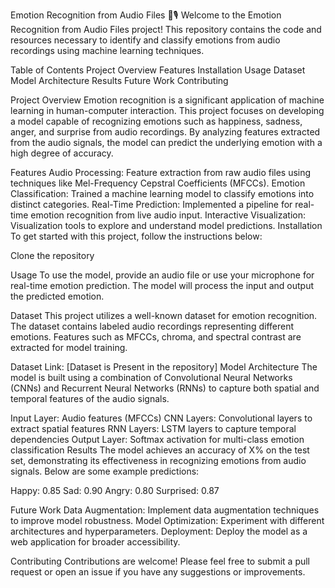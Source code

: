 Emotion Recognition from Audio Files 🎵🎙️
Welcome to the Emotion Recognition from Audio Files project! This repository contains the code and resources necessary to identify and classify emotions from audio recordings using machine learning techniques.

Table of Contents
Project Overview
Features
Installation
Usage
Dataset
Model Architecture
Results
Future Work
Contributing

Project Overview
Emotion recognition is a significant application of machine learning in human-computer interaction. This project focuses on developing a model capable of recognizing emotions such as happiness, sadness, anger, and surprise from audio recordings. By analyzing features extracted from the audio signals, the model can predict the underlying emotion with a high degree of accuracy.

Features
Audio Processing: Feature extraction from raw audio files using techniques like Mel-Frequency Cepstral Coefficients (MFCCs).
Emotion Classification: Trained a machine learning model to classify emotions into distinct categories.
Real-Time Prediction: Implemented a pipeline for real-time emotion recognition from live audio input.
Interactive Visualization: Visualization tools to explore and understand model predictions.
Installation
To get started with this project, follow the instructions below:

Clone the repository 

Usage
To use the model, provide an audio file or use your microphone for real-time emotion prediction. The model will process the input and output the predicted emotion.

Dataset
This project utilizes a well-known dataset for emotion recognition. The dataset contains labeled audio recordings representing different emotions. Features such as MFCCs, chroma, and spectral contrast are extracted for model training.

Dataset Link: [Dataset is Present in the repository]
Model Architecture
The model is built using a combination of Convolutional Neural Networks (CNNs) and Recurrent Neural Networks (RNNs) to capture both spatial and temporal features of the audio signals.

Input Layer: Audio features (MFCCs)
CNN Layers: Convolutional layers to extract spatial features
RNN Layers: LSTM layers to capture temporal dependencies
Output Layer: Softmax activation for multi-class emotion classification
Results
The model achieves an accuracy of X% on the test set, demonstrating its effectiveness in recognizing emotions from audio signals. Below are some example predictions:

Happy: 0.85
Sad: 0.90
Angry: 0.80
Surprised: 0.87

Future Work
Data Augmentation: Implement data augmentation techniques to improve model robustness.
Model Optimization: Experiment with different architectures and hyperparameters.
Deployment: Deploy the model as a web application for broader accessibility.

Contributing
Contributions are welcome! Please feel free to submit a pull request or open an issue if you have any suggestions or improvements.

